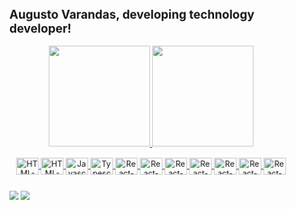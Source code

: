 ## Augusto Varandas, developing technology developer!
<div align="center">
  <a href="https://github.com/augustovarandas">
  <img height="180em" src="https://github-readme-stats.vercel.app/api?username=augustovarandas&show_icons=true&theme=merko&include_all_commits=true&count_private=true"/>
  <img height="180em" src="https://github-readme-stats.vercel.app/api/top-langs/?username=augustovarandas&layout=compact&langs_count=7&theme=merko"/>
</div>
<div style="display: inline_block" align="center"><br>
  <img alt="HTML-logo" align="center" height="30" width="40" src="https://cdn.jsdelivr.net/gh/devicons/devicon/icons/html5/html5-plain.svg" />
  <img alt="HTML-logo" align="center" height="30" width="40" src="https://cdn.jsdelivr.net/gh/devicons/devicon/icons/css3/css3-plain.svg" />
  <img alt="Javascript-logo" align="center" height="30" width="40" src="https://cdn.jsdelivr.net/gh/devicons/devicon/icons/javascript/javascript-plain.svg" />
  <img alt="Typescript-logo" align="center" height="30" width="40" src="https://cdn.jsdelivr.net/gh/devicons/devicon/icons/typescript/typescript-plain.svg" />
  <img alt="React-logo" align="center" height="30" width="40" src="https://cdn.jsdelivr.net/gh/devicons/devicon/icons/react/react-original.svg" />
  <img alt="React-logo" align="center" height="30" width="40" src="https://cdn.jsdelivr.net/gh/devicons/devicon/icons/redux/redux-original.svg" />
  <img alt="React-logo" align="center" height="30" width="40" src="https://cdn.jsdelivr.net/gh/devicons/devicon/icons/docker/docker-original.svg" />
  <img alt="React-logo" align="center" height="30" width="40" src="https://cdn.jsdelivr.net/gh/devicons/devicon/icons/mysql/mysql-original.svg" />
  <img alt="React-logo" align="center" height="30" width="40" src="https://cdn.jsdelivr.net/gh/devicons/devicon/icons/nodejs/nodejs-original.svg" />
  <img alt="React-logo" align="center" height="30" width="40" alt="Typescript-logo" align="center" height="30" width="40" src="https://cdn.jsdelivr.net/gh/devicons/devicon/icons/typescript/typescript-plain.svg" />
  <img alt="React-logo" align="center" height="30" width="40" src="https://cdn.jsdelivr.net/gh/devicons/devicon/icons/mongodb/mongodb-original.svg" />
          
          
          
</div>
  
  ##
 
<div> 
  <a href = "mailto:augustovarandas21@gmail.com"><img src="https://img.shields.io/badge/-Gmail-%23333?style=for-the-badge&logo=gmail&logoColor=white" target="_blank"></a>
  <a href="https://www.linkedin.com/in/augustovarandas" target="_blank"><img src="https://img.shields.io/badge/-LinkedIn-%230077B5?style=for-the-badge&logo=linkedin&logoColor=white" target="_blank"></a>  
</div>
